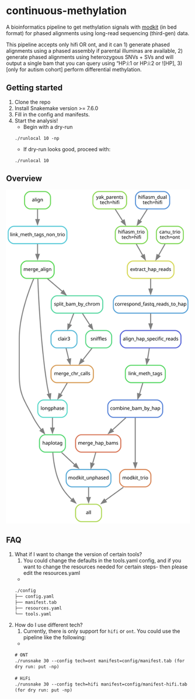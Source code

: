 # continuous-methylation

A bioinformatics pipeline to get methylation signals with [modkit](https://github.com/nanoporetech/modkit/) (in bed format) for phased alignments using long-read sequencing (third-gen) data.

This pipeline accepts only hifi OR ont, and it can 1) generate phased alignments using a phased assembly if parental illuminas are available, 2) generate phased alignments using heterozygous SNVs + SVs and will output a single bam that you can query using “HP:i:1 or HP:i:2 or ![HP], 3) [only for autism cohort] perform differential methylation.

## Getting started
1. Clone the repo
2. Install Snakemake version >= 7.6.0
3. Fill in the config and manifests.
4. Start the analysis!
    * Begin with a dry-run
    ```
    ./runlocal 10 -np
    ```
    * If dry-run looks good, proceed with:
    ```
    ./runlocal 10
    ```

## Overview
![pipeline vector](https://github.com/projectoriented/continuous-methylation/blob/main/agg-dag.svg)

## FAQ
1. What if I want to change the version of certain tools?
   1. You could change the defaults in the tools.yaml config, and if you want to change the resources needed for certain steps- then please edit the resources.yaml
   * 
   ```
   ./config
   ├── config.yaml
   ├── manifest.tab
   ├── resources.yaml
   └── tools.yaml
   ```
2. How do I use different tech?
   1. Currently, there is only support for `hifi` or `ont`. You could use the pipeline like the following:
   * 
   ```
   # ONT
   ./runsnake 30 --config tech=ont manifest=config/manifest.tab (for dry run: put -np)
    
   # HiFi
   ./runsnake 30 --config tech=hifi manifest=config/manifest-hifi.tab (for dry run: put -np)
   ```